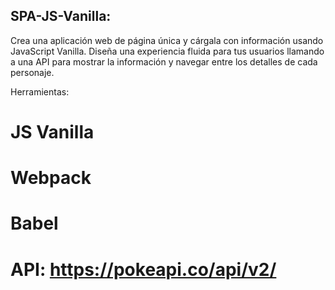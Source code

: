 ## SPA-JS-Vanilla: 

Crea una aplicación web de página única y cárgala con información usando JavaScript Vanilla. Diseña una experiencia fluida para tus usuarios llamando a una API para mostrar la información y navegar entre los detalles de cada personaje.

Herramientas: 
# JS Vanilla
# Webpack
# Babel
# API: https://pokeapi.co/api/v2/
